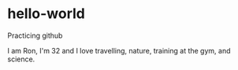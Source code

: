# hello-world
Practicing github

I am Ron, I'm 32 and I love travelling, nature, training at the gym, and science.
